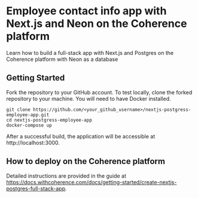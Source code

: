 # Employee contact info app with Next.js and Neon on the Coherence platform

Learn how to build a full-stack app with Next.js and Postgres on the Coherence platform with Neon as a database

## Getting Started 

Fork the repository to your GitHub account. To test locally, clone the forked repository to your machine. You will need to have Docker installed.

```shell
git clone https://github.com/<your_github_username>/nextjs-postgress-employee-app.git
cd nextjs-postgress-employee-app
docker-compose up 
```

After a successful build, the application will be accessible at http://localhost:3000.

## How to deploy on the Coherence platform

Detailed instructions are provided in the guide at https://docs.withcoherence.com/docs/getting-started/create-nextjs-postgres-full-stack-app.
